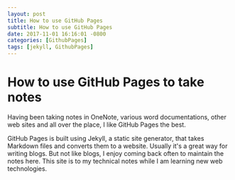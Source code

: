 ```yaml
---
layout: post
title: How to use GitHub Pages
subtitle: How to use GitHub Pages
date: 2017-11-01 16:16:01 -0800
categories: [GithubPages]
tags: [jekyll, GithubPages]
---
```


# How to use GitHub Pages to take notes

Having been taking notes in OneNote, various word documentations, other web sites and all over the place, I like GitHub Pages the best.

GitHub Pages is built using Jekyll, a static site generator, that takes Markdown files and converts them to a website. Usually it's a great way for writing blogs. But not like blogs, I enjoy coming back often to maintain the notes here. This site is to my technical notes while I am learning new web technologies.
